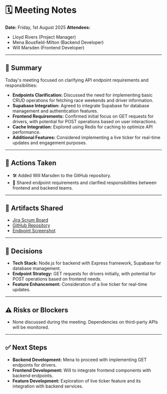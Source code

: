 # 🗓️ Meeting Notes

**Date:** Friday, 1st August 2025
**Attendees:**

- Lloyd Rivers (Project Manager)
- Mena Bousfield-Milton (Backend Developer)
- Will Marsden (Frontend Developer)

---

## 📝 Summary

Today's meeting focused on clarifying API endpoint requirements and responsibilities:

- **Endpoints Clarification:** Discussed the need for implementing basic CRUD operations for fetching race weekends and driver information.
- **Supabase Integration:** Agreed to integrate Supabase for database management and authentication features.
- **Frontend Requirements:** Confirmed initial focus on GET requests for drivers, with potential for POST operations based on user interactions.
- **Cache Integration:** Explored using Redis for caching to optimize API performance.
- **Additional Features:** Considered implementing a live ticker for real-time updates and engagement purposes.

---

## 🔧 Actions Taken

- 🛠️ Added Will Marsden to the GitHub repository.
- 💬 Shared endpoint requirements and clarified responsibilities between frontend and backend teams.

---

## 🔗 Artifacts Shared

- [Jira Scrum Board](link)
- [GitHub Repository](link)
- [Endpoint Screenshot](link)

---

## 🧠 Decisions

- **Tech Stack:** Node.js for backend with Express framework, Supabase for database management.
- **Endpoint Strategy:** GET requests for drivers initially, with potential for POST operations based on frontend needs.
- **Feature Enhancement:** Consideration of a live ticker for real-time updates.

---

## ⚠️ Risks or Blockers

- None discussed during the meeting. Dependencies on third-party APIs will be monitored.

---

## ✅ Next Steps

- **Backend Development:** Mena to proceed with implementing GET endpoints for drivers.
- **Frontend Development:** Will to integrate frontend components with backend endpoints.
- **Feature Development:** Exploration of live ticker feature and its integration with backend services.
